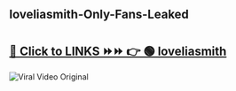 
 ## loveliasmith-Only-Fans-Leaked

# <h2><a href="https://clipsfans.com/loveliasmith&ref=git">🔗 Click to LINKS ⏩⏩ 👉 🟢 loveliasmith </a></h2>

<a href="https://clipsfans.com/loveliasmith&ref=git" rel="nofollow" data-target="animated-image.originalLink"><img src="https://i.ibb.co.com/xMMVF88/686577567.gif" alt="Viral Video Original" style="max-width: 100%; display: inline-block;" data-target="animated-image.originalImage"></a>
